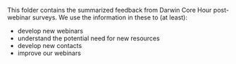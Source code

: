 This folder contains the summarized feedback from Darwin Core Hour post-webinar surveys. We use the information in these to (at least):
- develop new webinars
- understand the potential need for new resources
- develop new contacts
- improve our webinars
